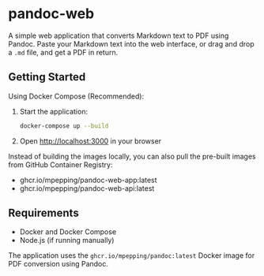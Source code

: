 # pandoc-web

A simple web application that converts Markdown text to PDF using Pandoc. Paste your Markdown text into the web interface, or drag and drop a `.md` file, and get a PDF in return.

## Getting Started

Using Docker Compose (Recommended):

1. Start the application:
   ```bash
   docker-compose up --build
   ```

2. Open <http://localhost:3000> in your browser

Instead of building the images locally, you can also pull the pre-built images from GitHub Container Registry:

* ghcr.io/mpepping/pandoc-web-app:latest
* ghcr.io/mpepping/pandoc-web-api:latest

## Requirements

- Docker and Docker Compose
- Node.js (if running manually)

The application uses the `ghcr.io/mpepping/pandoc:latest` Docker image for PDF conversion using Pandoc.
